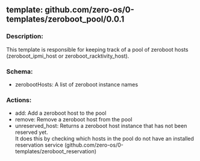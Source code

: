 ## template: github.com/zero-os/0-templates/zeroboot_pool/0.0.1

### Description:

This template is responsible for keeping track of a pool of zeroboot hosts (zeroboot_ipmi_host or zeroboot_racktivity_host).

### Schema:

- zerobootHosts: A list of zeroboot instance names


### Actions:

- add: Add a zeroboot host to the pool
- remove: Remove a zeroboot host from the pool
- unreserved_host: Returns a zeroboot host instance that has not been reserved yet.  
It does this by checking which hosts in the pool do not have an installed reservation service (github.com/zero-os/0-templates/zeroboot_reservation)
